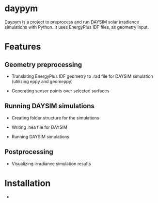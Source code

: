 # daypym
Daypym is a project to preprocess and run DAYSIM solar irradiance simulations with Python. It uses EnergyPlus IDF files, as geometry input.

# Features

## Geometry preprocessing

* Translating EnergyPlus IDF geometry to .rad file for DAYSIM simulation (utilizing eppy and geomeppy)

* Generating sensor points over selected surfaces

## Running DAYSIM simulations

* Creating folder structure for the simulations

* Writing .hea file for DAYSIM

* Running DAYSIM simulations

## Postprocessing

* Visualizing irradiance simulation results

# Installation

-
